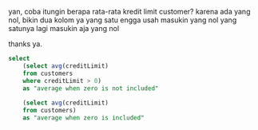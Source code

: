 yan, coba itungin berapa rata-rata kredit limit customer?
karena ada yang nol, bikin dua kolom ya
yang satu engga usah masukin yang nol
yang satunya lagi masukin aja yang nol

thanks ya.

~~~sql
select
    (select avg(creditLimit)
    from customers
    where creditLimit > 0) 
    as "average when zero is not included"
    
    (select avg(creditLimit)
    from customers) 
    as "average when zero is included"
~~~